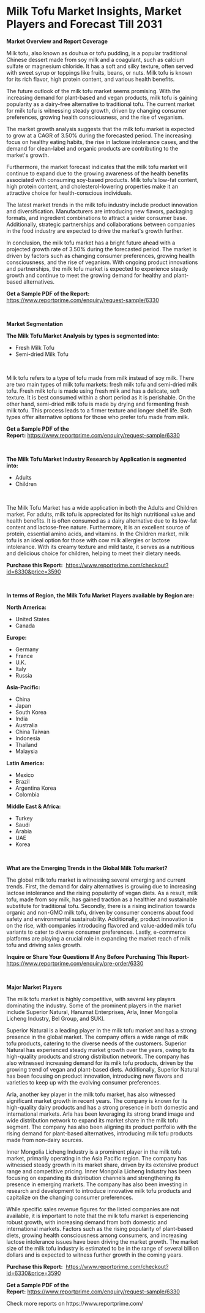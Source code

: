 <p><h1>Milk Tofu Market Insights, Market Players and Forecast Till 2031</h1></p><p><strong>Market Overview and Report Coverage</strong></p>
<p><p>Milk tofu, also known as douhua or tofu pudding, is a popular traditional Chinese dessert made from soy milk and a coagulant, such as calcium sulfate or magnesium chloride. It has a soft and silky texture, often served with sweet syrup or toppings like fruits, beans, or nuts. Milk tofu is known for its rich flavor, high protein content, and various health benefits.</p><p>The future outlook of the milk tofu market seems promising. With the increasing demand for plant-based and vegan products, milk tofu is gaining popularity as a dairy-free alternative to traditional tofu. The current market for milk tofu is witnessing steady growth, driven by changing consumer preferences, growing health consciousness, and the rise of veganism.</p><p>The market growth analysis suggests that the milk tofu market is expected to grow at a CAGR of 3.50% during the forecasted period. The increasing focus on healthy eating habits, the rise in lactose intolerance cases, and the demand for clean-label and organic products are contributing to the market's growth.</p><p>Furthermore, the market forecast indicates that the milk tofu market will continue to expand due to the growing awareness of the health benefits associated with consuming soy-based products. Milk tofu's low-fat content, high protein content, and cholesterol-lowering properties make it an attractive choice for health-conscious individuals.</p><p>The latest market trends in the milk tofu industry include product innovation and diversification. Manufacturers are introducing new flavors, packaging formats, and ingredient combinations to attract a wider consumer base. Additionally, strategic partnerships and collaborations between companies in the food industry are expected to drive the market's growth further.</p><p>In conclusion, the milk tofu market has a bright future ahead with a projected growth rate of 3.50% during the forecasted period. The market is driven by factors such as changing consumer preferences, growing health consciousness, and the rise of veganism. With ongoing product innovations and partnerships, the milk tofu market is expected to experience steady growth and continue to meet the growing demand for healthy and plant-based alternatives.</p></p>
<p><strong>Get a Sample PDF of the Report:</strong> <a href="https://www.reportprime.com/enquiry/request-sample/6330">https://www.reportprime.com/enquiry/request-sample/6330</a></p>
<p>&nbsp;</p>
<p><strong>Market Segmentation</strong></p>
<p><strong>The Milk Tofu Market Analysis by types is segmented into:</strong></p>
<p><ul><li>Fresh Milk Tofu</li><li>Semi-dried Milk Tofu</li></ul></p>
<p>&nbsp;</p>
<p><p>Milk tofu refers to a type of tofu made from milk instead of soy milk. There are two main types of milk tofu markets: fresh milk tofu and semi-dried milk tofu. Fresh milk tofu is made using fresh milk and has a delicate, soft texture. It is best consumed within a short period as it is perishable. On the other hand, semi-dried milk tofu is made by drying and fermenting fresh milk tofu. This process leads to a firmer texture and longer shelf life. Both types offer alternative options for those who prefer tofu made from milk.</p></p>
<p><strong>Get a Sample PDF of the Report:</strong>&nbsp;<a href="https://www.reportprime.com/enquiry/request-sample/6330">https://www.reportprime.com/enquiry/request-sample/6330</a></p>
<p>&nbsp;</p>
<p><strong>The Milk Tofu Market Industry Research by Application is segmented into:</strong></p>
<p><ul><li>Adults</li><li>Children</li></ul></p>
<p>&nbsp;</p>
<p><p>The Milk Tofu Market has a wide application in both the Adults and Children market. For adults, milk tofu is appreciated for its high nutritional value and health benefits. It is often consumed as a dairy alternative due to its low-fat content and lactose-free nature. Furthermore, it is an excellent source of protein, essential amino acids, and vitamins. In the Children market, milk tofu is an ideal option for those with cow milk allergies or lactose intolerance. With its creamy texture and mild taste, it serves as a nutritious and delicious choice for children, helping to meet their dietary needs.</p></p>
<p><strong>Purchase this Report:</strong>&nbsp; <a href="https://www.reportprime.com/checkout?id=6330&price=3590">https://www.reportprime.com/checkout?id=6330&price=3590</a></p>
<p>&nbsp;</p>
<p><strong>In terms of Region, the Milk Tofu Market Players available by Region are:</strong></p>
<p>
    <p> <strong> North America: </strong>
        <ul>
            <li>United States</li>
            <li>Canada</li>
        </ul>
        </p> 
    <p> <strong> Europe: </strong>
        <ul>
            <li>Germany</li>
            <li>France</li>
            <li>U.K.</li>
            <li>Italy</li>
            <li>Russia</li>
        </ul>
        </p> 
    <p> <strong> Asia-Pacific: </strong>
        <ul>
            <li>China</li>
            <li>Japan</li>
            <li>South Korea</li>
            <li>India</li>
            <li>Australia</li>
            <li>China Taiwan</li>
            <li>Indonesia</li>
            <li>Thailand</li>
            <li>Malaysia</li>
        </ul>
        </p> 
    <p> <strong> Latin America: </strong>
        <ul>
            <li>Mexico</li>
            <li>Brazil</li>
            <li>Argentina Korea</li>
            <li>Colombia</li>
        </ul>
        </p> 
    <p> <strong> Middle East & Africa: </strong>
        <ul>
            <li>Turkey</li>
            <li>Saudi</li>
            <li>Arabia</li>
            <li>UAE</li>
            <li>Korea</li>
        </ul>
    </p>
    </p>
<p>&nbsp;</p>
<p><strong>What are the Emerging Trends in the Global Milk Tofu market?</strong></p>
<p><p>The global milk tofu market is witnessing several emerging and current trends. First, the demand for dairy alternatives is growing due to increasing lactose intolerance and the rising popularity of vegan diets. As a result, milk tofu, made from soy milk, has gained traction as a healthier and sustainable substitute for traditional tofu. Secondly, there is a rising inclination towards organic and non-GMO milk tofu, driven by consumer concerns about food safety and environmental sustainability. Additionally, product innovation is on the rise, with companies introducing flavored and value-added milk tofu variants to cater to diverse consumer preferences. Lastly, e-commerce platforms are playing a crucial role in expanding the market reach of milk tofu and driving sales growth.</p></p>
<p><strong>Inquire or Share Your Questions If Any Before Purchasing This Report</strong>- <a href="https://www.reportprime.com/enquiry/pre-order/6330">https://www.reportprime.com/enquiry/pre-order/6330</a></p>
<p>&nbsp;</p>
<p><strong>Major Market Players</strong></p>
<p><p>The milk tofu market is highly competitive, with several key players dominating the industry. Some of the prominent players in the market include Superior Natural, Hanumat Enterprises, Arla, Inner Mongolia Licheng Industry, Bel Group, and SUKI.</p><p>Superior Natural is a leading player in the milk tofu market and has a strong presence in the global market. The company offers a wide range of milk tofu products, catering to the diverse needs of the customers. Superior Natural has experienced steady market growth over the years, owing to its high-quality products and strong distribution network. The company has also witnessed increasing demand for its milk tofu products, driven by the growing trend of vegan and plant-based diets. Additionally, Superior Natural has been focusing on product innovation, introducing new flavors and varieties to keep up with the evolving consumer preferences.</p><p>Arla, another key player in the milk tofu market, has also witnessed significant market growth in recent years. The company is known for its high-quality dairy products and has a strong presence in both domestic and international markets. Arla has been leveraging its strong brand image and wide distribution network to expand its market share in the milk tofu segment. The company has also been aligning its product portfolio with the rising demand for plant-based alternatives, introducing milk tofu products made from non-dairy sources.</p><p>Inner Mongolia Licheng Industry is a prominent player in the milk tofu market, primarily operating in the Asia Pacific region. The company has witnessed steady growth in its market share, driven by its extensive product range and competitive pricing. Inner Mongolia Licheng Industry has been focusing on expanding its distribution channels and strengthening its presence in emerging markets. The company has also been investing in research and development to introduce innovative milk tofu products and capitalize on the changing consumer preferences.</p><p>While specific sales revenue figures for the listed companies are not available, it is important to note that the milk tofu market is experiencing robust growth, with increasing demand from both domestic and international markets. Factors such as the rising popularity of plant-based diets, growing health consciousness among consumers, and increasing lactose intolerance issues have been driving the market growth. The market size of the milk tofu industry is estimated to be in the range of several billion dollars and is expected to witness further growth in the coming years.</p></p>
<p><strong>Purchase this Report:</strong>&nbsp;&nbsp;<a href="https://www.reportprime.com/checkout?id=6330&price=3590">https://www.reportprime.com/checkout?id=6330&price=3590</a></p>
<p></p>
<p><strong>Get a Sample PDF of the Report:</strong>&nbsp;<a href="https://www.reportprime.com/enquiry/request-sample/6330">https://www.reportprime.com/enquiry/request-sample/6330</a></p>
<p>Check more reports on https://www.reportprime.com/</p>